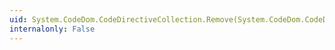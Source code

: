 ```yaml
---
uid: System.CodeDom.CodeDirectiveCollection.Remove(System.CodeDom.CodeDirective)
internalonly: False
---
```

